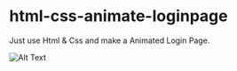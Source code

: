 # html-css-animate-loginpage
Just use Html &amp; Css and make a Animated Login Page.

![Alt Text](https://media.giphy.com/media/IJScAYwhmCfw3whhbD/giphy.gif)


